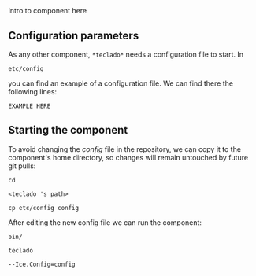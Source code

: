 ```
```
#
``` teclado
```
Intro to component here


## Configuration parameters
As any other component,
``` *teclado* ```
needs a configuration file to start. In

    etc/config

you can find an example of a configuration file. We can find there the following lines:

    EXAMPLE HERE

    
## Starting the component
To avoid changing the *config* file in the repository, we can copy it to the component's home directory, so changes will remain untouched by future git pulls:

    cd

``` <teclado 's path> ```

    cp etc/config config
    
After editing the new config file we can run the component:

    bin/

```teclado ```

    --Ice.Config=config
